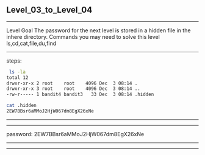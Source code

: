 ## Level_03_to_Level_04

--------------------------------------



Level Goal
The password for the next level is stored in a hidden file in the
inhere directory.
Commands you may need to solve this level
ls,cd,cat,file,du,find


-------
steps: 

```Bash
 ls -la
total 12
drwxr-xr-x 2 root    root    4096 Dec  3 08:14 .
drwxr-xr-x 3 root    root    4096 Dec  3 08:14 ..
-rw-r----- 1 bandit4 bandit3   33 Dec  3 08:14 .hidden

cat .hidden 
2EW7BBsr6aMMoJ2HjW067dm8EgX26xNe
```
-------


----------

password: 2EW7BBsr6aMMoJ2HjW067dm8EgX26xNe

----------

--------------------------------------


